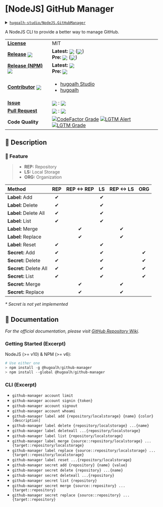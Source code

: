 # \[NodeJS\] GitHub Manager

<details>
  <summary><a href="https://github.com/hugoalh-studio/NodeJS.GitHubManager"><code>hugoalh-studio/NodeJS.GitHubManager</code></a></summary>
  <img align="center" alt="GitHub Language Count" src="https://img.shields.io/github/languages/count/hugoalh-studio/NodeJS.GitHubManager?logo=github&logoColor=ffffff&style=flat-square" />
  <img align="center" alt="GitHub Top Langauge" src="https://img.shields.io/github/languages/top/hugoalh-studio/NodeJS.GitHubManager?logo=github&logoColor=ffffff&style=flat-square" />
  <img align="center" alt="GitHub Repo Size" src="https://img.shields.io/github/repo-size/hugoalh-studio/NodeJS.GitHubManager?logo=github&logoColor=ffffff&style=flat-square" />
  <img align="center" alt="GitHub Code Size" src="https://img.shields.io/github/languages/code-size/hugoalh-studio/NodeJS.GitHubManager?logo=github&logoColor=ffffff&style=flat-square" />
  <img align="center" alt="GitHub Watcher" src="https://img.shields.io/github/watchers/hugoalh-studio/NodeJS.GitHubManager?logo=github&logoColor=ffffff&style=flat-square" />
  <img align="center" alt="GitHub Star" src="https://img.shields.io/github/stars/hugoalh-studio/NodeJS.GitHubManager?logo=github&logoColor=ffffff&style=flat-square" />
  <img align="center" alt="GitHub Fork" src="https://img.shields.io/github/forks/hugoalh-studio/NodeJS.GitHubManager?logo=github&logoColor=ffffff&style=flat-square" />
</details>

A NodeJS CLI to provide a better way to manage GitHub.

<table>
  <tr>
    <td><a href="./LICENSE.md"><b>License</b></a></td>
    <td>MIT</td>
  </tr>
  <tr>
    <td><a href="https://github.com/hugoalh-studio/NodeJS.GitHubManager/releases"><b>Release</b></a> <img align="center" src="https://img.shields.io/github/downloads/hugoalh-studio/NodeJS.GitHubManager/total?label=%20&style=flat-square" /></td>
    <td>
      <b>Latest:</b> <img align="center" src="https://img.shields.io/github/release/hugoalh-studio/NodeJS.GitHubManager?sort=semver&label=%20&style=flat-square" /> (<img align="center" src="https://img.shields.io/github/release-date/hugoalh-studio/NodeJS.GitHubManager?label=%20&style=flat-square" />)<br />
      <b>Pre:</b> <img align="center" src="https://img.shields.io/github/release/hugoalh-studio/NodeJS.GitHubManager?include_prereleases&sort=semver&label=%20&style=flat-square" /> (<img align="center" src="https://img.shields.io/github/release-date-pre/hugoalh-studio/NodeJS.GitHubManager?label=%20&style=flat-square" />)
    </td>
  </tr>
  <tr>
    <td><a href="https://www.npmjs.com/package/@hugoalh/github-manager"><b>Release (NPM)</b></a> <img align="center" src="https://img.shields.io/npm/dt/@hugoalh/github-manager?label=%20&style=flat-square" /></td>
    <td>
      <b>Latest:</b> <img align="center" src="https://img.shields.io/npm/v/@hugoalh/github-manager/latest?label=%20&style=flat-square" /><br />
      <b>Pre:</b> <img align="center" src="https://img.shields.io/npm/v/@hugoalh/github-manager/pre?label=%20&style=flat-square" />
    </td>
  </tr>
  <tr>
    <td><a href="https://github.com/hugoalh-studio/NodeJS.GitHubManager/graphs/contributors"><b>Contributor</b></a> <img align="center" src="https://img.shields.io/github/contributors/hugoalh-studio/NodeJS.GitHubManager?label=%20&style=flat-square" /></td>
    <td><ul>
        <li><a href="https://github.com/hugoalh-studio">hugoalh Studio</a></li>
        <li><a href="https://github.com/hugoalh">hugoalh</a></li>
    </ul></td>
  </tr>
  <tr>
    <td><a href="https://github.com/hugoalh-studio/NodeJS.GitHubManager/issues?q=is%3Aissue"><b>Issue</b></a></td>
    <td><img align="center" src="https://img.shields.io/github/issues-raw/hugoalh-studio/NodeJS.GitHubManager?label=%20&style=flat-square" /> : <img align="center" src="https://img.shields.io/github/issues-closed-raw/hugoalh-studio/NodeJS.GitHubManager?label=%20&style=flat-square" /></td>
  </tr>
  <tr>
    <td><a href="https://github.com/hugoalh-studio/NodeJS.GitHubManager/pulls?q=is%3Apr"><b>Pull Request</b></a></td>
    <td><img align="center" src="https://img.shields.io/github/issues-pr-raw/hugoalh-studio/NodeJS.GitHubManager?label=%20&style=flat-square" /> : <img align="center" src="https://img.shields.io/github/issues-pr-closed-raw/hugoalh-studio/NodeJS.GitHubManager?label=%20&style=flat-square" /></td>
  </tr>
  <tr>
    <td><b>Code Quality</b></td>
    <td>
      <a href="https://www.codefactor.io/repository/github/hugoalh-studio/nodejs.githubmanager"><img align="center" alt="CodeFactor Grade" src="https://img.shields.io/codefactor/grade/github/hugoalh-studio/NodeJS.GitHubManager?logo=codefactor&logoColor=ffffff&style=flat-square" /></a>
      <a href="https://lgtm.com/projects/g/hugoalh-studio/NodeJS.GitHubManager/alerts"><img align="center" alt="LGTM Alert" src="https://img.shields.io/lgtm/alerts/g/hugoalh-studio/NodeJS.GitHubManager?label=%20&logo=lgtm&logoColor=ffffff&style=flat-square" /></a>
      <a href="https://lgtm.com/projects/g/hugoalh-studio/NodeJS.GitHubManager/context:javascript"><img align="center" alt="LGTM Grade" src="https://img.shields.io/lgtm/grade/javascript/g/hugoalh-studio/NodeJS.GitHubManager?logo=lgtm&logoColor=ffffff&style=flat-square" /></a>
    </td>
  </tr>
</table>

## 📜 Description

### 🌟 Feature

> - **REP:** Repository
> - **LS:** Local Storage
> - **ORG:** Organization

| **Method** | **REP** | **REP <-> REP** | **LS** | **REP <-> LS** | **ORG** |
|:---|:---:|:---:|:---:|:---:|:---:|
| **Label:** Add | ✔ |  | ✔ |  |  |
| **Label:** Delete | ✔ |  | ✔ |  |  |
| **Label:** Delete All |  ✔|  | ✔ |  |  |
| **Label:** List | ✔ |  | ✔ |  |  |
| **Label:** Merge |  | ✔ |  | ✔ |  |
| **Label:** Replace |  | ✔ |  | ✔ |  |
| **Label:** Reset | ✔ |  | ✔ |  |  |
| **Secret:** Add | ✔ |  | ✔ |  | ✔ |
| **Secret:** Delete | ✔ |  | ✔ |  | ✔ |
| **Secret:** Delete All | ✔ |  | ✔ |  | ✔ |
| **Secret:** List | ✔ |  | ✔ |  | ✔ |
| **Secret:** Merge |  | ✔ |  | ✔ |  |
| **Secret:** Replace |  | ✔ |  | ✔ |  |

*\* Secret is not yet implemented*

## 📄 Documentation

*For the official documentation, please visit [GitHub Repository Wiki](https://github.com/hugoalh-studio/NodeJS.GitHubManager/wiki)*.

### Getting Started (Excerpt)

NodeJS (>= v10) & NPM (>= v6):

```powershell
# Use either one
> npm install -g @hugoalh/github-manager
> npm install --global @hugoalh/github-manager
```

### CLI (Excerpt)

- `github-manager account limit`
- `github-manager account signin {token}`
- `github-manager account signout`
- `github-manager account whoami`
- `github-manager label add {repository/localstorage} {name} {color} [description]`
- `github-manager label delete {repository/localstorage} ...{name}`
- `github-manager label deleteall ...{repository/localstorage}`
- `github-manager label list {repository/localstorage}`
- `github-manager label merge {source::repository/localstorage} ...{target::repository/localstorage}`
- `github-manager label replace {source::repository/localstorage} ...{target::repository/localstorage}`
- `github-manager label reset ...{repository/localstorage}`
- `github-manager secret add {repository} {name} {value}`
- `github-manager secret delete {repository} ...{name}`
- `github-manager secret deleteall ...{repository}`
- `github-manager secret list {repository}`
- `github-manager secret merge {source::repository} ...{target::repository}`
- `github-manager secret replace {source::repository} ...{target::repository}`
